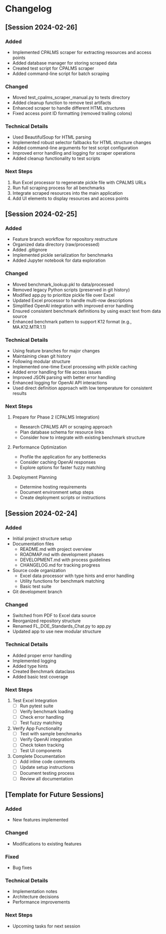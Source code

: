 # Changelog

## [Session 2024-02-26]

### Added
- Implemented CPALMS scraper for extracting resources and access points
- Added database manager for storing scraped data
- Created test script for CPALMS scraper
- Added command-line script for batch scraping

### Changed
- Moved test_cpalms_scraper_manual.py to tests directory
- Added cleanup function to remove test artifacts
- Enhanced scraper to handle different HTML structures
- Fixed access point ID formatting (removed trailing colons)

### Technical Details
- Used BeautifulSoup for HTML parsing
- Implemented robust selector fallbacks for HTML structure changes
- Added command-line arguments for test script configuration
- Improved error handling and logging for scraper operations
- Added cleanup functionality to test scripts

### Next Steps
1. Run Excel processor to regenerate pickle file with CPALMS URLs
2. Run full scraping process for all benchmarks
3. Integrate scraped resources into the main application
4. Add UI elements to display resources and access points

## [Session 2024-02-25]

### Added
- Feature branch workflow for repository restructure
- Organized data directory (raw/processed)
- Added .gitignore
- Implemented pickle serialization for benchmarks
- Added Jupyter notebook for data exploration

### Changed
- Moved benchmark_lookup.pkl to data/processed
- Removed legacy Python scripts (preserved in git history)
- Modified app.py to prioritize pickle file over Excel
- Updated Excel processor to handle multi-row descriptions
- Simplified OpenAI integration with improved error handling
- Ensured consistent benchmark definitions by using exact text from data source
- Enhanced benchmark pattern to support K12 format (e.g., MA.K12.MTR.1.1)

### Technical Details
- Using feature branches for major changes
- Maintaining clean git history
- Following modular structure
- Implemented one-time Excel processing with pickle caching
- Added error handling for file access issues
- Improved JSON parsing with better error handling
- Enhanced logging for OpenAI API interactions
- Used direct definition approach with low temperature for consistent results

### Next Steps
1. Prepare for Phase 2 (CPALMS Integration)
   - Research CPALMS API or scraping approach
   - Plan database schema for resource links
   - Consider how to integrate with existing benchmark structure

2. Performance Optimization
   - Profile the application for any bottlenecks
   - Consider caching OpenAI responses
   - Explore options for faster fuzzy matching

3. Deployment Planning
   - Determine hosting requirements
   - Document environment setup steps
   - Create deployment scripts or instructions

## [Session 2024-02-24]

### Added
- Initial project structure setup
- Documentation files
  - README.md with project overview
  - ROADMAP.md with development phases
  - DEVELOPMENT.md with process guidelines
  - CHANGELOG.md for tracking progress
- Source code organization
  - Excel data processor with type hints and error handling
  - Utility functions for benchmark matching
  - Basic test suite
- Git development branch

### Changed
- Switched from PDF to Excel data source
- Reorganized repository structure
- Renamed FL_DOE_Standards_Chat.py to app.py
- Updated app to use new modular structure

### Technical Details
- Added proper error handling
- Implemented logging
- Added type hints
- Created Benchmark dataclass
- Added basic test coverage

### Next Steps
1. Test Excel Integration
   - [ ] Run pytest suite
   - [ ] Verify benchmark loading
   - [ ] Check error handling
   - [ ] Test fuzzy matching

2. Verify App Functionality
   - [ ] Test with sample benchmarks
   - [ ] Verify OpenAI integration
   - [ ] Check token tracking
   - [ ] Test UI components

3. Complete Documentation
   - [ ] Add inline code comments
   - [ ] Update setup instructions
   - [ ] Document testing process
   - [ ] Review all documentation

## [Template for Future Sessions]

### Added
- New features implemented

### Changed
- Modifications to existing features

### Fixed
- Bug fixes

### Technical Details
- Implementation notes
- Architecture decisions
- Performance improvements

### Next Steps
- Upcoming tasks for next session
